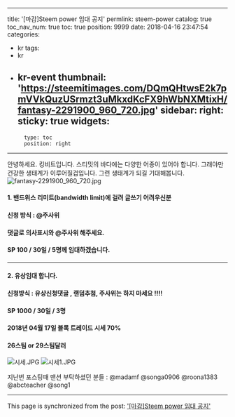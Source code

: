 
---
title: '[마감]Steem power 임대 공지'
permlink: steem-power
catalog: true
toc_nav_num: true
toc: true
position: 9999
date: 2018-04-16 23:47:54
categories:
- kr
tags:
- kr
- kr-event
thumbnail: 'https://steemitimages.com/DQmQHtwsE2k7pmVVkQuzUSrmzt3uMkxdKcFX9hWbNXMtixH/fantasy-2291900_960_720.jpg'
sidebar:
    right:
        sticky: true
widgets:
    -
        type: toc
        position: right
---


안녕하세요. 킹비트입니다. 
스티밋의 바다에는 다양한 어종이 있어야 합니다. 그래야만 건강한 생태계가 이루어질겁입니다. 
그런 생태계가 되길 기대해봅니다. 
![fantasy-2291900_960_720.jpg](https://steemitimages.com/DQmQHtwsE2k7pmVVkQuzUSrmzt3uMkxdKcFX9hWbNXMtixH/fantasy-2291900_960_720.jpg)

#### 1. 밴드위스 리미트(bandwidth limit)에 걸려 글쓰기 어려우신분
#### 신청 방식 :  @주사위
####  댓글로 의사표시와 @주사위 해주세요. 
#### SP 100 / 30일 / 5명께 임대하겠습니다. 
---
#### 2. 유상임대 합니다. 
#### 신청방식 : 유상신청댓글 , 랜덤추첨, 주사위는 하지 마세요 !!!!
#### SP 1000 / 30일 / 3명
#### 2018년 04월 17일 블록 트레이드 시세 70%
#### 26스팀  or 29스팀달러
![시세.JPG](https://steemitimages.com/DQmaoTSUQeqvf4BpjqwXJ1XfobKsUxQvJpeeP8no1Vji8J8/%EC%8B%9C%EC%84%B8.JPG)
![시세1.JPG](https://steemitimages.com/DQmRFqYVVJTuKyEcneNHZx2HvNyMABstPaGRGXRYxJxi4tH/%EC%8B%9C%EC%84%B81.JPG)


지난번 포스팅때 맨션 부탁하셨던 분들 : @madamf @songa0906 @roona1383 @abcteacher @song1

- - -

This page is synchronized from the post: ['[마감]Steem power 임대 공지'](https://steemit.com/@kingbit/steem-power)
